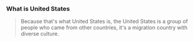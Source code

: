 ### What is United States

> Because that's what United States is, the United States is a group of people who came from other countries, it's a migration country with diverse culture.


